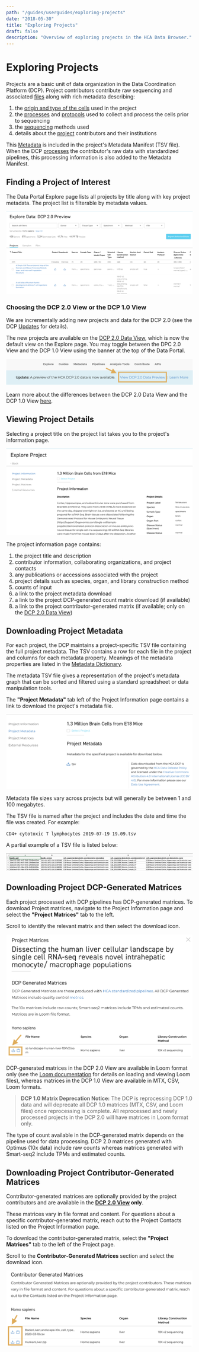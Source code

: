 ```yaml
---
path: "/guides/userguides/exploring-projects"
date: "2018-05-30"
title: "Exploring Projects"
draft: false
description: "Overview of exploring projects in the HCA Data Browser."
---
```


# Exploring Projects

Projects are a basic unit of data organization in the Data Coordination Platform (DCP). Project contributors contribute raw sequencing and associated [files](/metadata/dictionary/file/sequence_file) along with rich metadata describing:

1. the [origin and type of the cells](/metadata/dictionary/biomaterial/cell_line) used in the project
1. the [processes](/metadata/dictionary/process/analysis_process) and [protocols](/metadata/dictionary/protocol/aggregate_generation_protocol) used to collect and process the cells prior to sequencing
1. the [sequencing](/metadata/dictionary/protocol/sequencing_protocol) methods used
1. details about the [project](/metadata/dictionary/project/project) contributors and their institutions
 
This [Metadata](/metadata/dictionary/process/analysis_process) is included in the project's Metadata Manifest (TSV file). When the DCP [processes](/pipelines) the contributor's raw data with standardized pipelines, this processing information is also added to the Metadata Manifest.


## Finding a Project of Interest

The Data Portal Explore page lists all projects by title along with key project metadata. The project list is filterable by metadata values. 

![Browsing Projects in the Data Explorer](../_images/explore_dcp_2.png "Exploring Projects")


### Choosing the DCP 2.0 View or the DCP 1.0 View

We are incrementally adding new projects and data for the DCP 2.0 (see the DCP [Updates](/dcp-updates) for details). 

The new projects are available on the [DCP 2.0 Data View](/what-is-the-dcp-20-data-preview), which is now the default view on the Explore page. You may toggle between the DPC 2.0 View and the DCP 1.0 View using the banner at the top of the Data Portal.

![DCP2 Data View](../_images/data_preview_2.png "Data Preview")

Learn more about the differences between the DCP 2.0 Data View and the DCP 1.0 View [here](/what-is-the-dcp-20-data-preview).

## Viewing Project Details

Selecting a project title on the project list takes you to the project's information page. 

![Viewing Project Information](../_images/Project_information.png "Project /Information")

The project information page contains:

1. the project title and description
1. contributor information, collaborating organizations, and project contacts
1. any publications or accessions associated with the project
1. project details such as species, organ, and library construction method
1. counts of input
1. a link to the project metadata download
1. a link to the project DCP-generated count matrix download (if available)
1. a link to the project contributor-generated matrix (if available; only on the [DCP 2.0 Data View](/what-is-the-dcp-20-data-preview))

## Downloading Project Metadata

For each project, the DCP maintains a project-specific TSV file containing the full project metadata. The TSV contains a row for each file in the project and columns for each metadata property. Meanings of the metadata properties are listed in the [Metadata Dictionary](/metadata).

The metadata TSV file gives a representation of the project's metadata graph that can be sorted and filtered using a standard spreadsheet or data manipulation tools.

The **"Project Metadata"** tab left of the Project Information page contains a link to download the project's metadata file.

![Project Metadata](../_images/project_metadata.png "Project Metadata")

Metadata file sizes vary across projects but will generally be between 1 and 100 megabytes.

The TSV file is named after the project and includes the date and time the file was created. For example:

``` 
CD4+ cytotoxic T lymphocytes 2019-07-19 19.09.tsv
```

A partial example of a TSV file is listed below:

![Partial Metadata tsv](../_images/metadata_tsv.png "TSV File")

## Downloading Project DCP-Generated Matrices

Each project processed with DCP pipelines has DCP-generated matrices. To download Project matrices, navigate to the Project Information page and select the **"Project Matrices"** tab to the left. 

Scroll to identify the relevant matrix and then select the download icon. 

![Project Matrices](../_images/dcp_generated_matrices.png "Project Matrices")

DCP-generated matrices in the DCP 2.0 View are available in Loom format only (see the [Loom documentation](http://loompy.org/) for details on loading and viewing Loom files), whereas matrices in the DCP 1.0 View are available in MTX, CSV, Loom formats. 

> **DCP 1.0 Matrix Deprecation Notice:** 
The DCP is reprocessing DCP 1.0 data and will deprecate all DCP 1.0 matrices (MTX, CSV, and Loom files) once reprocessing is complete. All reprocessed and newly processed projects in the DCP 2.0 will have matrices in Loom format only. 

The type of count available in the DCP-generated matrix depends on the pipeline used for data processing. DCP 2.0 matrices generated with Optimus (10x data) include raw counts whereas matrices generated with Smart-seq2 include TPMs and estimated counts. 

## Downloading Project Contributor-Generated Matrices

Contributor-generated matrices are optionally provided by the project contributors and are available in the **[DCP 2.0 View](/what-is-the-dcp-20-data-preview) only**. 

These matrices vary in file format and content. For questions about a specific contributor-generated matrix, reach out to the Project Contacts listed on the Project Information page.

To download the contributor-generated matrix, select the **"Project Matrices"** tab to the left of the Project page. 

Scroll to the **Contributor-Generated Matrices** section and select the download icon.

![Contributor Matrices](../_images/contributor_matrices.png "Contributor Matrices")


